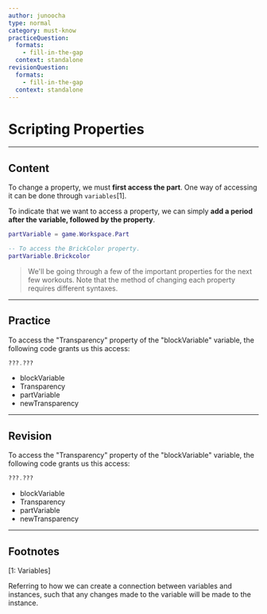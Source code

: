```yaml
---
author: junoocha
type: normal
category: must-know
practiceQuestion:
  formats:
    - fill-in-the-gap
  context: standalone
revisionQuestion:
  formats:
    - fill-in-the-gap
  context: standalone
---
```


# Scripting Properties

---

## Content

To change a property, we must **first access the part**. One way of accessing it can be done through `variables`[1]. 

To indicate that we want to access a property, we can simply **add a period after the variable, followed by the property**.

```lua
partVariable = game.Workspace.Part

-- To access the BrickColor property.
partVariable.Brickcolor
```

> We'll be going through a few of the important properties for the next few workouts. Note that the method of changing each property requires different syntaxes.

---

## Practice

To access the "Transparency" property of the "blockVariable" variable, the following code grants us this access:

```lua
???.???
```

- blockVariable
- Transparency
- partVariable
- newTransparency

---

## Revision

To access the "Transparency" property of the "blockVariable" variable, the following code grants us this access:
```lua
???.???
```

- blockVariable
- Transparency
- partVariable
- newTransparency

---

## Footnotes

[1: Variables]

Referring to how we can create a connection between variables and instances, such that any changes made to the variable will be made to the instance.